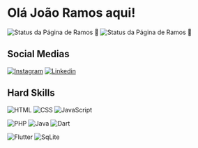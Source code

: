 # Olá João Ramos aqui!

![Status da Página de Ramos 🧐](https://github-readme-stats.vercel.app/api?username=Ramos902&show_icons=true&theme=transparent)
![Status da Página de Ramos 🧐](https://github-readme-stats.vercel.app/api/top-langs/?username=Ramos902&theme=transparent)

## Social Medias 

[![Instagram](https://img.shields.io/badge/Instagram-E4405F?style=for-the-badge&logo=instagram&logoColor=white)](https://www.instagram.com/r4m0s___)
[![Linkedin](https://img.shields.io/badge/LinkedIn-0077B5?style=for-the-badge&logo=linkedin&logoColor=white)](https://www.linkedin.com/in/jo%C3%A3o-pedro-ramos-moraes-3b5a41272/)

## Hard Skills 
![HTML](https://img.shields.io/badge/HTML5-E34F26?style=for-the-badge&logo=html5&logoColor=white)
![CSS](https://img.shields.io/badge/CSS3-1572B6?style=for-the-badge&logo=css3&logoColor=white)
![JavaScript](https://img.shields.io/badge/JavaScript-323330?style=for-the-badge&logo=javascript&logoColor=F7DF1E)

![PHP](https://img.shields.io/badge/PHP-777BB4?style=for-the-badge&logo=php&logoColor=white)
![Java](https://img.shields.io/badge/Java-ED8B00?style=for-the-badge&logo=openjdk&logoColor=white)
![Dart](https://img.shields.io/badge/Dart-0175C2?style=for-the-badge&logo=dart&logoColor=white)

![Flutter](https://img.shields.io/badge/Flutter-02569B?style=for-the-badge&logo=flutter&logoColor=white)
![SqLite](https://img.shields.io/badge/SQLite-07405E?style=for-the-badge&logo=sqlite&logoColor=white)